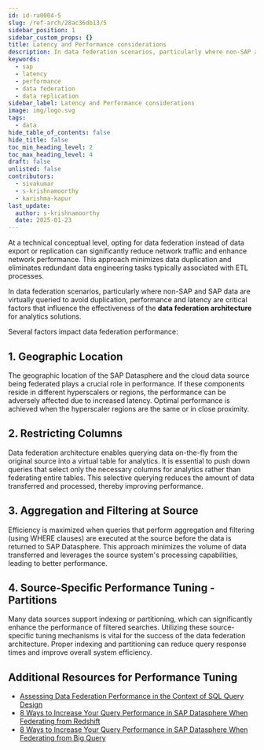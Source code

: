 ```yaml
---
id: id-ra0004-5
slug: /ref-arch/28ac36db13/5
sidebar_position: 1
sidebar_custom_props: {}
title: Latency and Performance considerations
description: In data federation scenarios, particularly where non-SAP and SAP data are virtually queried to avoid duplication, performance and latency are critical factors that influence the effectiveness of the data federation architecture for analytics solutions
keywords:
  - sap
  - latency
  - performance
  - data federation
  - data replication
sidebar_label: Latency and Performance considerations
image: img/logo.svg
tags:
  - data
hide_table_of_contents: false
hide_title: false
toc_min_heading_level: 2
toc_max_heading_level: 4
draft: false
unlisted: false
contributors:
  - sivakumar
  - s-krishnamoorthy
  - karishma-kapur
last_update:
  author: s-krishnamoorthy
  date: 2025-01-23
---
```


At a technical conceptual level, opting for data federation instead of data export or replication can significantly reduce network traffic and enhance network performance. This approach minimizes data duplication and eliminates redundant data engineering tasks typically associated with ETL processes.

In data federation scenarios, particularly where non-SAP and SAP data are virtually queried to avoid duplication, performance and latency are critical factors that influence the effectiveness of the **data federation architecture** for analytics solutions.

Several factors impact data federation performance:

## 1. Geographic Location

The geographic location of the SAP Datasphere and the cloud data source being federated plays a crucial role in performance. If these components reside in different hyperscalers or regions, the performance can be adversely affected due to increased latency. Optimal performance is achieved when the hyperscaler regions are the same or in close proximity.

## 2. Restricting Columns

Data federation architecture enables querying data on-the-fly from the original source into a virtual table for analytics. It is essential to push down queries that select only the necessary columns for analytics rather than federating entire tables. This selective querying reduces the amount of data transferred and processed, thereby improving performance.

## 3. Aggregation and Filtering at Source

Efficiency is maximized when queries that perform aggregation and filtering (using WHERE clauses) are executed at the source before the data is returned to SAP Datasphere. This approach minimizes the volume of data transferred and leverages the source system's processing capabilities, leading to better performance.

## 4. Source-Specific Performance Tuning - Partitions

Many data sources support indexing or partitioning, which can significantly enhance the performance of filtered searches. Utilizing these source-specific tuning mechanisms is vital for the success of the data federation architecture. Proper indexing and partitioning can reduce query response times and improve overall system efficiency.

## Additional Resources for Performance Tuning

- [Assessing Data Federation Performance in the Context of SQL Query Design](https://community.sap.com/t5/technology-blogs-by-sap/assessing-data-federation-performance-in-the-context-of-sql-query-design/ba-p/13482458)
- [8 Ways to Increase Your Query Performance in SAP Datasphere When Federating from Redshift](https://community.sap.com/t5/technology-blogs-by-sap/8-ways-to-increase-your-query-performance-in-sap-datasphere-when-federating/ba-p/13561637)
- [8 Ways to Increase Your Query Performance in SAP Datasphere When Federating from Big Query](https://community.sap.com/t5/technology-blogs-by-sap/8-ways-to-increase-your-query-performance-in-sap-datasphere-when-federating/ba-p/13521723)